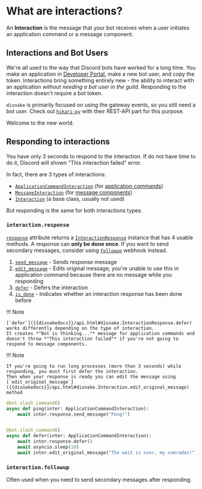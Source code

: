 # What are interactions?

An **Interaction** is the message that your bot receives when a user initiates an application command or a message
component.

## Interactions and Bot Users

We're all used to the way that Discord bots have worked for a long time. You make an application in
[Developer Portal]({{devportal}}), make a new bot user, and copy the token. Interactions bring something entirely new -
the ability to interact with an application _without needing a bot user in the guild_. Responding to the interaction
doesn't require a bot token.

`disnake` is primarily focused on using the gateway events, so you still need a bot user. Check out
[`hikari-py`](https://github.com/hikari-py/hikari) with their REST-API part for this purpose.

Welcome to the new world.

## Responding to interactions

You have only 3 seconds to respond to the interaction. If do not have time to do it, Discord will shown "This
interaction failed" error.

In fact, there are 3 types of interactions:

-   [`ApplicationCommandInteraction`]({{disnakedocs}}/api.html#applicationcommandinteraction) (for
    [application commands](./202-application-commands))
-   [`MessageInteraction`]({{disnakedocs}}/api.html#messageinteraction) (for
    [message components](./203-message-components))
-   [`Interaction`]({{disnakedocs}}/api.html#interaction) (a base class, usually not used)

But responding is the same for both interactions types.

### `interaction.response`

[`response`]({{disnakedocs}}/api.html#disnake.Interaction.response) attribute returns a
[`InteractionResponse`]({{disnakedocs}}/api.html#disnake.InteractionResponse) instance that has 4 usable methods. A
response can **only be done once**. If you want to send secondary messages, consider using
[`followup`]({{disnakedocs}}//api.html#disnake.Interaction.followup) webhook instead.

1. [`send_message`]({{disnakedocs}}/api.html#disnake.InteractionResponse.send_message) - Sends response message
2. [`edit_message`]({{disnakedocs}}/api.html#disnake.InteractionResponse.edit_message) - Edits original message, you're
   unable to use this in application command because there are no message while you responding
3. [`defer`]({{disnakedocs}}/api.html#disnake.InteractionResponse.defer) - Defers the interaction
4. [`is_done`]({{disnakedocs}}/api.html#disnake.InteractionResponse.is_done) - Indicates whether an interaction response
   has been done before

!!! Note

    [`defer`]({{disnakedocs}}/api.html#disnake.InteractionResponse.defer) works differently depending on the type of interaction.
    It creates *"Bot is thinking..."* message for application commands and
    doesn't throw *"This interaction failed"* if you're not going to respond to message components.

!!! Note

    If you're going to run long processes (more than 3 seconds) while responding, you must first defer the interaction.
    Then when your response is ready you can edit the message using [`edit_original_message`]({{disnakedocs}}/api.html#disnake.Interaction.edit_original_message) method

```python title="example.py"
@bot.slash_command()
async def ping(inter: ApplicationCommandInteraction):
    await inter.response.send_message("Pong!")


@bot.slash_command()
async def defer(inter: ApplicationCommandInteraction):
    await inter.response.defer()
    await asyncio.sleep(10)
    await inter.edit_original_message("The wait is over, my comrades!")
```

### `interaction.followup`

Often used when you need to send secondary messages after responding.
